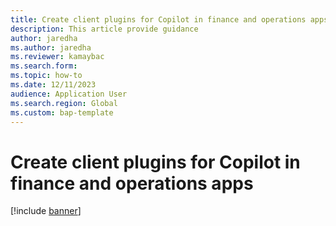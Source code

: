 ```yaml
---
title: Create client plugins for Copilot in finance and operations apps
description: This article provide guidance
author: jaredha
ms.author: jaredha
ms.reviewer: kamaybac
ms.search.form:
ms.topic: how-to
ms.date: 12/11/2023
audience: Application User
ms.search.region: Global
ms.custom: bap-template
---
```


# Create client plugins for Copilot in finance and operations apps

[!include [banner](../includes/banner.md)]


